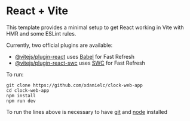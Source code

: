 # React + Vite

This template provides a minimal setup to get React working in Vite with HMR and some ESLint rules.

Currently, two official plugins are available:

- [@vitejs/plugin-react](https://github.com/vitejs/vite-plugin-react/blob/main/packages/plugin-react/README.md) uses [Babel](https://babeljs.io/) for Fast Refresh
- [@vitejs/plugin-react-swc](https://github.com/vitejs/vite-plugin-react-swc) uses [SWC](https://swc.rs/) for Fast Refresh

To run:

```
git clone https://github.com/xdanielc/clock-web-app
cd clock-web-app
npm install
npm run dev
```

To run the lines above is necessary to have [git](https://git-scm.com/) and [node](https://nodejs.org/en/) installed
